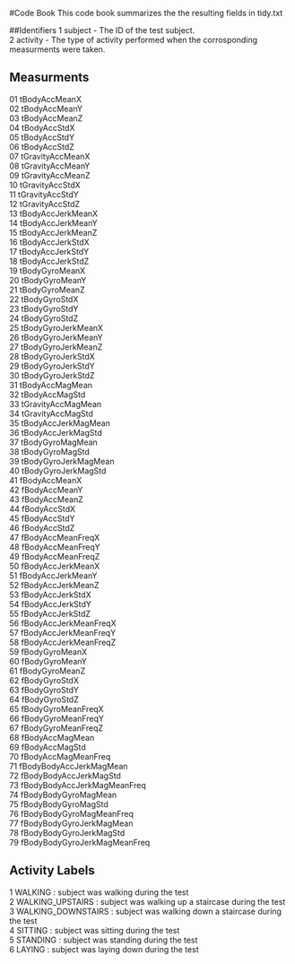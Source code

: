 #Code Book
This code book summarizes the the resulting fields in tidy.txt

##Identifiers
1 subject - The ID of the test subject.    
2 activity - The type of activity performed when the corrosponding measurments were taken.  

## Measurments
01 tBodyAccMeanX   
02 tBodyAccMeanY   
03 tBodyAccMeanZ   
04 tBodyAccStdX   
05 tBodyAccStdY   
06 tBodyAccStdZ   
07 tGravityAccMeanX   
08 tGravityAccMeanY   
09 tGravityAccMeanZ   
10 tGravityAccStdX   
11 tGravityAccStdY   
12 tGravityAccStdZ   
13 tBodyAccJerkMeanX   
14 tBodyAccJerkMeanY   
15 tBodyAccJerkMeanZ   
16 tBodyAccJerkStdX   
17 tBodyAccJerkStdY   
18 tBodyAccJerkStdZ   
19 tBodyGyroMeanX    
20 tBodyGyroMeanY    
21 tBodyGyroMeanZ   
22 tBodyGyroStdX   
23 tBodyGyroStdY   
24 tBodyGyroStdZ   
25 tBodyGyroJerkMeanX   
26 tBodyGyroJerkMeanY   
27 tBodyGyroJerkMeanZ   
28 tBodyGyroJerkStdX   
29 tBodyGyroJerkStdY    
30 tBodyGyroJerkStdZ   
31 tBodyAccMagMean   
32 tBodyAccMagStd   
33 tGravityAccMagMean   
34 tGravityAccMagStd   
35 tBodyAccJerkMagMean   
36 tBodyAccJerkMagStd   
37 tBodyGyroMagMean   
38 tBodyGyroMagStd   
39 tBodyGyroJerkMagMean   
40 tBodyGyroJerkMagStd   
41 fBodyAccMeanX   
42 fBodyAccMeanY   
43 fBodyAccMeanZ   
44 fBodyAccStdX   
45 fBodyAccStdY   
46 fBodyAccStdZ   
47 fBodyAccMeanFreqX   
48 fBodyAccMeanFreqY  
49 fBodyAccMeanFreqZ   
50 fBodyAccJerkMeanX   
51 fBodyAccJerkMeanY   
52 fBodyAccJerkMeanZ   
53 fBodyAccJerkStdX   
54 fBodyAccJerkStdY   
55 fBodyAccJerkStdZ   
56 fBodyAccJerkMeanFreqX   
57 fBodyAccJerkMeanFreqY   
58 fBodyAccJerkMeanFreqZ   
59 fBodyGyroMeanX   
60 fBodyGyroMeanY   
61 fBodyGyroMeanZ   
62 fBodyGyroStdX   
63 fBodyGyroStdY   
64 fBodyGyroStdZ   
65 fBodyGyroMeanFreqX   
66 fBodyGyroMeanFreqY   
67 fBodyGyroMeanFreqZ   
68 fBodyAccMagMean    
69 fBodyAccMagStd    
70 fBodyAccMagMeanFreq   
71 fBodyBodyAccJerkMagMean   
72 fBodyBodyAccJerkMagStd   
73 fBodyBodyAccJerkMagMeanFreq   
74 fBodyBodyGyroMagMean   
75 fBodyBodyGyroMagStd   
76 fBodyBodyGyroMagMeanFreq   
77 fBodyBodyGyroJerkMagMean   
78 fBodyBodyGyroJerkMagStd   
79 fBodyBodyGyroJerkMagMeanFreq   

## Activity Labels
1 WALKING : subject was walking during the test   
2  WALKING_UPSTAIRS : subject was walking up a staircase during the test   
3 WALKING_DOWNSTAIRS : subject was walking down a staircase during the test   
4 SITTING : subject was sitting during the test   
5 STANDING : subject was standing during the test   
6 LAYING : subject was laying down during the test    






